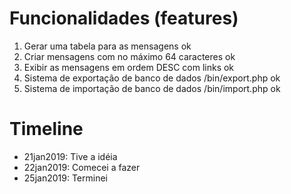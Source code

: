 # Funcionalidades (features)
1. Gerar uma tabela para as mensagens ok
2. Criar mensagens com no máximo 64 caracteres ok
3. Exibir as mensagens em ordem DESC com links ok
4. Sistema de exportação de banco de dados /bin/export.php ok
5. Sistema de importação de banco de dados /bin/import.php ok

# Timeline
- 21jan2019: Tive a idéia
- 22jan2019: Comecei a fazer
- 25jan2019: Terminei
